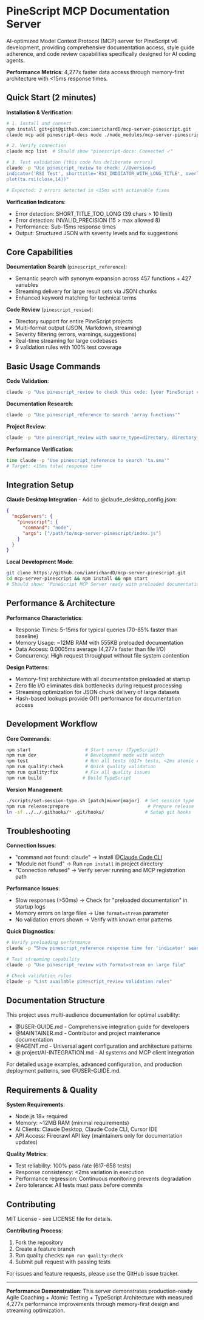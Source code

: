 # PineScript MCP Documentation Server

AI-optimized Model Context Protocol (MCP) server for PineScript v6 development, providing comprehensive documentation access, style guide adherence, and code review capabilities specifically designed for AI coding agents.

**Performance Metrics**: 4,277x faster data access through memory-first architecture with <15ms response times.

## Quick Start (2 minutes)

**Installation & Verification**:
```bash
# 1. Install and connect
npm install git+git@github.com:iamrichardD/mcp-server-pinescript.git
claude mcp add pinescript-docs node ./node_modules/mcp-server-pinescript/index.js

# 2. Verify connection
claude mcp list  # Should show "pinescript-docs: Connected ✓"

# 3. Test validation (this code has deliberate errors)
claude -p "Use pinescript_review to check: //@version=6
indicator('RSI Test', shorttitle='RSI_INDICATOR_WITH_LONG_TITLE', overlay=false, precision=15)
plot(ta.rsi(close,14))"

# Expected: 2 errors detected in <15ms with actionable fixes
```

**Verification Indicators**:
- Error detection: SHORT_TITLE_TOO_LONG (39 chars > 10 limit)
- Error detection: INVALID_PRECISION (15 > max allowed 8)  
- Performance: Sub-15ms response times
- Output: Structured JSON with severity levels and fix suggestions

## Core Capabilities

**Documentation Search** (`pinescript_reference`):
- Semantic search with synonym expansion across 457 functions + 427 variables
- Streaming delivery for large result sets via JSON chunks
- Enhanced keyword matching for technical terms

**Code Review** (`pinescript_review`):
- Directory support for entire PineScript projects
- Multi-format output (JSON, Markdown, streaming)
- Severity filtering (errors, warnings, suggestions)
- Real-time streaming for large codebases
- 9 validation rules with 100% test coverage

## Basic Usage Commands

**Code Validation**:
```bash
claude -p "Use pinescript_review to check this code: [your PineScript code]"
```

**Documentation Research**:
```bash
claude -p "Use pinescript_reference to search 'array functions'"
```

**Project Review**:
```bash
claude -p "Use pinescript_review with source_type=directory, directory_path=./src"
```

**Performance Verification**:
```bash
time claude -p "Use pinescript_reference to search 'ta.sma'"
# Target: <15ms total response time
```

## Integration Setup

**Claude Desktop Integration** - Add to @claude_desktop_config.json:
```json
{
  "mcpServers": {
    "pinescript": {
      "command": "node",
      "args": ["/path/to/mcp-server-pinescript/index.js"]
    }
  }
}
```

**Local Development Mode**:
```bash
git clone https://github.com/iamrichardD/mcp-server-pinescript.git
cd mcp-server-pinescript && npm install && npm start
# Should show: "PineScript MCP Server ready with preloaded documentation!"
```

## Performance & Architecture

**Performance Characteristics**:
- Response Times: 5-15ms for typical queries (70-85% faster than baseline)
- Memory Usage: ~12MB RAM with 555KB preloaded documentation
- Data Access: 0.0005ms average (4,277x faster than file I/O)
- Concurrency: High request throughput without file system contention

**Design Patterns**:
- Memory-first architecture with all documentation preloaded at startup
- Zero file I/O eliminates disk bottlenecks during request processing
- Streaming optimization for JSON chunk delivery of large datasets
- Hash-based lookups provide O(1) performance for documentation access

## Development Workflow

**Core Commands**:
```bash
npm start                    # Start server (TypeScript)
npm run dev                  # Development mode with watch
npm test                     # Run all tests (617+ tests, <2ms atomic execution)
npm run quality:check        # Quick quality validation
npm run quality:fix          # Fix all quality issues
npm run build               # Build TypeScript
```

**Version Management**:
```bash
./scripts/set-session-type.sh [patch|minor|major]  # Set session type
npm run release:prepare                             # Prepare release
ln -sf ../../.githooks/* .git/hooks/               # Setup git hooks
```

## Troubleshooting

**Connection Issues**:
- "command not found: claude" → Install @[Claude Code CLI](https://github.com/anthropics/claude-code)
- "Module not found" → Run `npm install` in project directory
- "Connection refused" → Verify server running and MCP registration path

**Performance Issues**:
- Slow responses (>50ms) → Check for "preloaded documentation" in startup logs
- Memory errors on large files → Use `format=stream` parameter
- No validation errors shown → Verify with known error patterns

**Quick Diagnostics**:
```bash
# Verify preloading performance
claude -p "Show pinescript_reference response time for 'indicator' search"

# Test streaming capability  
claude -p "Use pinescript_review with format=stream on large file"

# Check validation rules
claude -p "List available pinescript_review validation rules"
```

## Documentation Structure

This project uses multi-audience documentation for optimal usability:

- @USER-GUIDE.md - Comprehensive integration guide for developers
- @MAINTAINER.md - Contributor and project maintenance documentation  
- @AGENT.md - Universal agent configuration and architecture patterns
- @.project/AI-INTEGRATION.md - AI systems and MCP client integration

For detailed usage examples, advanced configuration, and production deployment patterns, see @USER-GUIDE.md.

## Requirements & Quality

**System Requirements**:
- Node.js 18+ required
- Memory: ~12MB RAM (minimal requirements)
- AI Clients: Claude Desktop, Claude Code CLI, Cursor IDE
- API Access: Firecrawl API key (maintainers only for documentation updates)

**Quality Metrics**:
- Test reliability: 100% pass rate (617-658 tests)
- Response consistency: <2ms variation in execution
- Performance regression: Continuous monitoring prevents degradation
- Zero tolerance: All tests must pass before commits

## Contributing

MIT License - see LICENSE file for details.

**Contributing Process**:
1. Fork the repository
2. Create a feature branch  
3. Run quality checks: `npm run quality:check`
4. Submit pull request with passing tests

For issues and feature requests, please use the GitHub issue tracker.

---

**Performance Demonstration**: This server demonstrates production-ready Agile Coaching + Atomic Testing + TypeScript Architecture with measured 4,277x performance improvements through memory-first design and streaming optimization.
